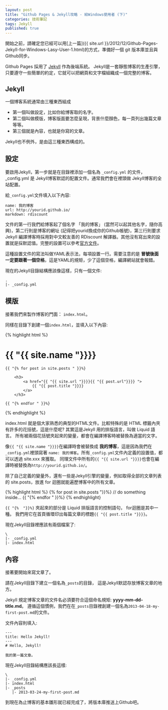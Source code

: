 ```yaml
---
layout: post
title: "Github Pages & Jekyll攻略 - 給Windows使用者 (下)"
categories: 技術筆記
tags: Jekyll
published: true
---
```


開始之前，請確定您已經可以用[上一篇]({{ site.url }}/2012/12/Github-Pages-Jekyll-for-Windows-Lasy-User-1.html)的方式，準備好一個 git 版本庫並且與Github同步。

Github Pages 採用了 [Jekyll][1] 作為後端系統。
Jekyll是一套靜態博客的生產引擎，只要遵守一些簡單的約定，它就可以把網頁和文字檔組織成一個完整的博客。


## Jekyll

一個博客系統通常由三種東西組成

* 第一個叫做設定，比如你給博客取的名字。
* 第二個叫做模版，博客版面要怎麼呈現，背景什麼顏色，每一頁列出幾篇文章等等。
* 第三個就是內容，也就是你寫的文章。

Jekyll也不例外，是由這三種東西構成的。

## 設定

要啟用Jekyll，第一步就是在目錄裡添加一個名為 `_config.yml` 的文件，_config.yml 是 Jekyll博客默認的配置文件。通常我們會在裡頭做 Jekyll博客的全站配置。

給`_config.yml`文件填入以下內容:

    name: 我的博客
    url: http://yourid.github.io/
    markdown: rdiscount

文件的第一行我們給博客起了個名字 「我的博客」 (當然可以起其他名字，隨你高興)，第二行則是博客的網址 (記得把yourid換成你的Github帳號)，第三行則要求 Jekyll 編譯博客時採用對中文較友善的 RDiscount 解譯器。其他沒有寫出來的設置就是採默認值。完整的設置可以參考[官方文件][2]。

這種設置文件的寫法叫做YAML表示法，每項設置一行。需要注意的是 **冒號後面一定要跟著一個空格**，這是YAML的規矩，少了這個空格，編譯網站就會報錯。

現在的Jekyll目錄結構應該像這樣，只有一個文件:

    .
    |- _config.yml


## 模版

接著我們來製作博客的門面： `index.html`。

同樣在目錄下創建一個`index.html`，並填入以下內容:

{% highlight html %}
<!DOCTYPE html>
<html>
<head></head>
<body>
    <h1>{{ "{{ site.name "}}}}</h1>

    {{ "{% for post in site.posts " }}%}

        <h3>
            <a href="{{ "{{ site.url "}}}}{{ "{{ post.url"}}}} ">
                {{ "{{ post.title "}}}}
            </a>
        </h3>

    {{ "{% endfor " }}%}
</boby>
</html>
{% endhighlight %}

index.html 就是個大家熟悉的典型的HTML文件。比較特殊的是 HTML 標籤內夾有許多的花括號，這是什麼呢? 其實這是Jekyll 用的排版語言，叫做 Liquid 語言。 所有被兩個花括號夾起來的變量，都會在編譯博客時被替換為適當的文字。

像`{{ "{{ site.name "}}}}`在編譯時會被替換成 **我的博客**，這是因為我們在`_config.yml`裡頭寫著 `name: 我的博客`。所有`_config.yml`文件內定義的設置值，都可以透過 site.xxx 來獲取。 同理文件中所有的`{{ "{{ site.url "}}}}`也會在編譯時被替換為`http://yourid.github.io/`。

除了自己定義的變量外，還有一些是Jekyll引擎的變量，例如取得全部的文章列表的 site.posts，放進 for 迴圈就能遍歷博客中的所有文章。

{% highlight html %}
{% for post in site.posts "}}%}
    // do something inside...
{{ "{% endfor " }}%}
{% endhighlight}

`{{ "{%  "}}%}` 夾起來的部分是 Liquid 排版語言的控制語句， for迴圈是其中一種。 我們用它在首頁循環印出每篇文章的標題`{{ "{{ post.title "}}}}`。

現在Jekyll目錄裡應該有兩個檔案了:

    \
    |- _config.yml
    |- index.html


## 內容

接著要開始來寫文章了。

請在Jekyll目錄下建立一個名為`_posts`的目錄，
這是Jekyll默認存放博客文章的地方。

Jekyll 規定博客文章的文件名必須要符合這個命名規矩: **yyyy-mm-dd-title.md**。 遵循這個慣例，我們在在`_posts`目錄裡創建一個名為`2013-04-18-my-first-post.md`的文件。

文件內容則填入:

    ---
    title: Hello Jekyll!
    ---
    # Hello, Jekyll!

    我的第一篇文章。


現在Jekyll目錄結構應該長這樣:

    \
    |- _config.yml
    |- index.html
    |- _posts
       |- 2013-03-24-my-first-post.md

到現在為止博客的基本雛形就已經完成了，將版本庫推送上Github吧。

[1]: https://github.com/mojombo/jekyll
[2]: https://github.com/mojombo/jekyll/wiki/Configuration
